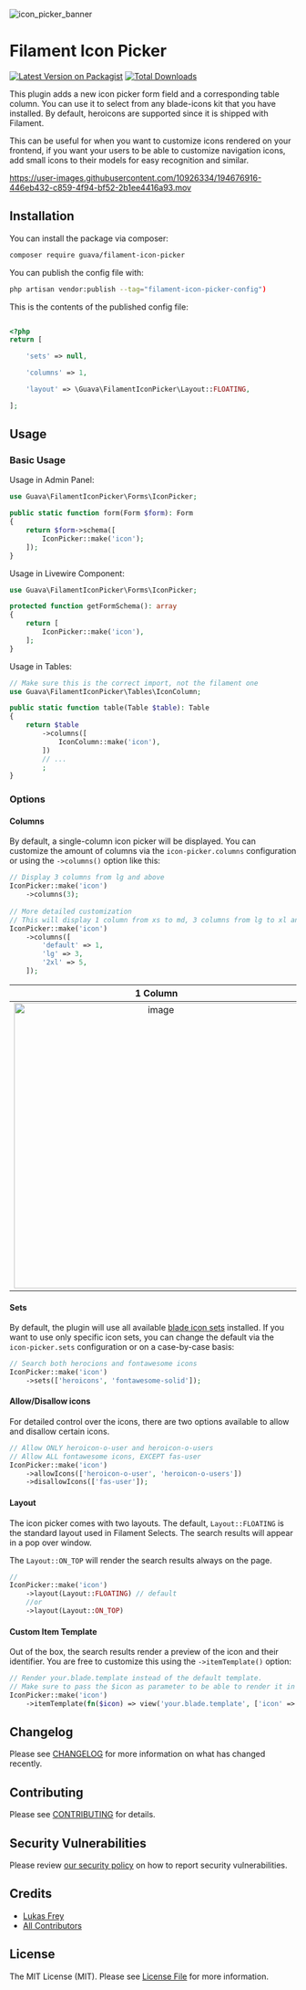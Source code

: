 ![icon_picker_banner](https://user-images.githubusercontent.com/10926334/194752395-677e25f6-2878-4652-a95f-ef9c4392c093.png)

# Filament Icon Picker

[![Latest Version on Packagist](https://img.shields.io/packagist/v/guava/filament-icon-picker.svg?style=flat-square)](https://packagist.org/packages/guava/filament-icon-picker)
[![Total Downloads](https://img.shields.io/packagist/dt/guava/filament-icon-picker.svg?style=flat-square)](https://packagist.org/packages/guava/filament-icon-picker)

[//]: # ([![GitHub Tests Action Status]&#40;https://img.shields.io/github/workflow/status/:vendor_slug/:package_slug/run-tests?label=tests&#41;]&#40;https://github.com/:vendor_slug/:package_slug/actions?query=workflow%3Arun-tests+branch%3Amain&#41;)
[//]: # ([![GitHub Code Style Action Status]&#40;https://img.shields.io/github/workflow/status/LukasFreyCZ/filament-icon-picker/Check%20&%20fix%20styling?label=code%20style&#41;]&#40;https://github.com/LukasFreyCZ/filament-icon-picker/actions?query=workflow%3A"Check+%26+fix+styling"+branch%3Amain&#41;)

This plugin adds a new icon picker form field and a corresponding table column. You can use it to select from any blade-icons kit that you have installed. By default, heroicons are supported since it is shipped with Filament.

This can be useful for when you want to customize icons rendered on your frontend, if you want your users to be able to customize navigation icons, add small icons to their models for easy recognition and similar.



https://user-images.githubusercontent.com/10926334/194676916-446eb432-c859-4f94-bf52-2b1ee4416a93.mov



## Installation

You can install the package via composer:

```bash
composer require guava/filament-icon-picker
```

You can publish the config file with:

```bash
php artisan vendor:publish --tag="filament-icon-picker-config")
```

This is the contents of the published config file:

```php

<?php
return [

    'sets' => null,

    'columns' => 1,

    'layout' => \Guava\FilamentIconPicker\Layout::FLOATING,

];


```

## Usage

### Basic Usage
Usage in Admin Panel:
```php
use Guava\FilamentIconPicker\Forms\IconPicker;

public static function form(Form $form): Form
{
    return $form->schema([
        IconPicker::make('icon');
    ]);
}
```


Usage in Livewire Component:
```php
use Guava\FilamentIconPicker\Forms\IconPicker;

protected function getFormSchema(): array
{
    return [
        IconPicker::make('icon'),
    ];
}
```


Usage in Tables:
```php
// Make sure this is the correct import, not the filament one
use Guava\FilamentIconPicker\Tables\IconColumn;

public static function table(Table $table): Table
{
    return $table
        ->columns([
            IconColumn::make('icon'),
        ])
        // ...
        ;
}
```

### Options

#### Columns
By default, a single-column icon picker will be displayed.
You can customize the amount of columns via the `icon-picker.columns` configuration or using the `->columns()` option like this:
```php
// Display 3 columns from lg and above
IconPicker::make('icon')
    ->columns(3); 
    
// More detailed customization
// This will display 1 column from xs to md, 3 columns from lg to xl and 5 columns from 2xl and above
IconPicker::make('icon')
    ->columns([
        'default' => 1,
        'lg' => 3,
        '2xl' => 5,
    ]);
```
1 Column             |  3 Columns
:-------------------------:|:-------------------------:
<img width="500" alt="image" src="https://user-images.githubusercontent.com/10926334/194676645-4e8e14bf-e7a6-4e34-aab2-ae72364e7529.png"> | <img width="500" alt="image" src="https://user-images.githubusercontent.com/10926334/194676682-c29d0f46-8bf8-412b-84b5-98509e411202.png">



#### Sets
By default, the plugin will use all available [blade icon sets](https://github.com/blade-ui-kit/blade-icons#icon-packages) installed. If you want to use only specific icon sets, you can change the default via the `icon-picker.sets` configuration or on a case-by-case basis:
```php
// Search both herocions and fontawesome icons
IconPicker::make('icon')
    ->sets(['heroicons', 'fontawesome-solid']); 
```


#### Allow/Disallow icons
For detailed control over the icons, there are two options available to allow and disallow certain icons.
```php
// Allow ONLY heroicon-o-user and heroicon-o-users
// Allow ALL fontawesome icons, EXCEPT fas-user
IconPicker::make('icon')
    ->allowIcons(['heroicon-o-user', 'heroicon-o-users'])
    ->disallowIcons(['fas-user']); 
```


#### Layout
The icon picker comes with two layouts. The default, `Layout::FLOATING` is the standard layout used in Filament Selects.  The search results will appear in a pop over window.

The `Layout::ON_TOP` will render the search results always on the page.

```php
// 
IconPicker::make('icon')
    ->layout(Layout::FLOATING) // default
    //or
    ->layout(Layout::ON_TOP)
```

#### Custom Item Template
Out of the box, the search results render a preview of the icon and their identifier.
You are free to customize this using the `->itemTemplate()` option:

```php
// Render your.blade.template instead of the default template.  
// Make sure to pass the $icon as parameter to be able to render it in your view.
IconPicker::make('icon')
    ->itemTemplate(fn($icon) => view('your.blade.template', ['icon' => $icon]));
```

[//]: # (## Testing)

[//]: # ()
[//]: # (```bash)

[//]: # (composer test)

[//]: # (```)

## Changelog

Please see [CHANGELOG](CHANGELOG.md) for more information on what has changed recently.

## Contributing

Please see [CONTRIBUTING](.github/CONTRIBUTING.md) for details.

## Security Vulnerabilities

Please review [our security policy](../../security/policy) on how to report security vulnerabilities.

## Credits

- [Lukas Frey](https://github.com/LukasFreyCZ)
- [All Contributors](../../contributors)

## License

The MIT License (MIT). Please see [License File](LICENSE.md) for more information.
